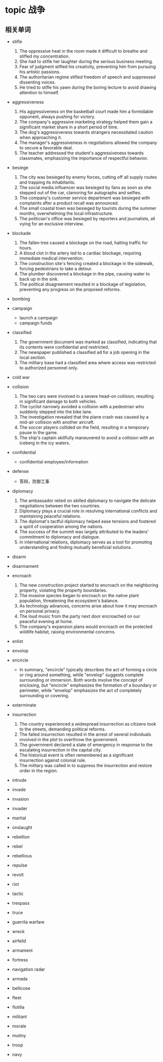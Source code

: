 # topic 战争
## 相关单词
- stifle
    1. The oppressive heat in the room made it difficult to breathe and stifled my concentration.
    2. She had to stifle her laughter during the serious business meeting.
    3. Fear of judgment stifled his creativity, preventing him from pursuing his artistic passions.
    4. The authoritarian regime stifled freedom of speech and suppressed dissenting voices.
    5. He tried to stifle his yawn during the boring lecture to avoid drawing attention to himself.
- aggressiveness
    1. His aggressiveness on the basketball court made him a formidable opponent, always pushing for victory.
    2. The company's aggressive marketing strategy helped them gain a significant market share in a short period of time.
    3. The dog's aggressiveness towards strangers necessitated caution when approaching it.
    4. The manager's aggressiveness in negotiations allowed the company to secure a favorable deal.
    5. The teacher addressed the student's aggressiveness towards classmates, emphasizing the importance of respectful behavior.
- besiege
    1. The city was besieged by enemy forces, cutting off all supply routes and trapping its inhabitants.
    2. The social media influencer was besieged by fans as soon as she stepped out of the car, clamoring for autographs and selfies.
    3. The company's customer service department was besieged with complaints after a product recall was announced.
    4. The small coastal town was besieged by tourists during the summer months, overwhelming the local infrastructure.
    5. The politician's office was besieged by reporters and journalists, all vying for an exclusive interview.
- blockade
    1. The fallen tree caused a blockage on the road, halting traffic for hours.
    2. A blood clot in the artery led to a cardiac blockage, requiring immediate medical intervention.
    3. The construction site's fencing created a blockage in the sidewalk, forcing pedestrians to take a detour.
    4. The plumber discovered a blockage in the pipe, causing water to back up in the sink.
    5. The political disagreement resulted in a blockage of legislation, preventing any progress on the proposed reforms.
- bombing
- campaign
    - launch a campaign
    - campaign funds

- classified
    1. The government document was marked as classified, indicating that its contents were confidential and restricted.
    2. The newspaper published a classified ad for a job opening in the local section.
    3. The military base had a classified area where access was restricted to authorized personnel only.
- cold war
- collision
    1. The two cars were involved in a severe head-on collision, resulting in significant damage to both vehicles.
    2. The cyclist narrowly avoided a collision with a pedestrian who suddenly stepped into the bike lane.
    3. The investigation revealed that the plane crash was caused by a mid-air collision with another aircraft.
    4. The soccer players collided on the field, resulting in a temporary pause in the game.
    5. The ship's captain skillfully maneuvered to avoid a collision with an iceberg in the icy waters.
- confidential
    - confidential employee/information

- defense
    - 答辩，防御工事

- diplomacy
    1. The ambassador relied on skilled diplomacy to navigate the delicate negotiations between the two countries.
    2. Diplomacy plays a crucial role in resolving international conflicts and maintaining peaceful relations.
    3. The diplomat's tactful diplomacy helped ease tensions and fostered a spirit of cooperation among the nations.
    4. The success of the summit was largely attributed to the leaders' commitment to diplomacy and dialogue.
    5. In international relations, diplomacy serves as a tool for promoting understanding and finding mutually beneficial solutions.
- disarm
- disarmament

- encroach
    1. The new construction project started to encroach on the neighboring property, violating the property boundaries.
    2. The invasive species began to encroach on the native plant population, threatening the ecosystem's balance.
    3. As technology advances, concerns arise about how it may encroach on personal privacy.
    4. The loud music from the party next door encroached on our peaceful evening at home.
    5. The company's expansion plans would encroach on the protected wildlife habitat, raising environmental concerns.


- enlist
- envolop
- encircle
    - In summary, "encircle" typically describes the act of forming a circle or ring around something, while "envelop" suggests complete surrounding or immersion. Both words involve the concept of enclosing, but "encircle" emphasizes the formation of a boundary or perimeter, while "envelop" emphasizes the act of completely surrounding or covering.
- exterminate
- insurrection
    1. The country experienced a widespread insurrection as citizens took to the streets, demanding political reforms.
    2. The failed insurrection resulted in the arrest of several individuals involved in the plot to overthrow the government.
    3. The government declared a state of emergency in response to the escalating insurrection in the capital city.
    4. The historical event is often remembered as a significant insurrection against colonial rule.
    5. The military was called in to suppress the insurrection and restore order in the region.
- intrude
- invade
- invasion
- invader
- martial
- onslaught

- rebellion
- rebel
- rebellious

- repulse
- revolt
- riot
- tactic
- trespass
- truce
- guerrila warfare
- wreck
- airfeild
- armament
- fortress
- navigation radar
- armada
- bellicose
- fleet
- flotilla
- militant
- morale
- mutiny
- troop
- navy

